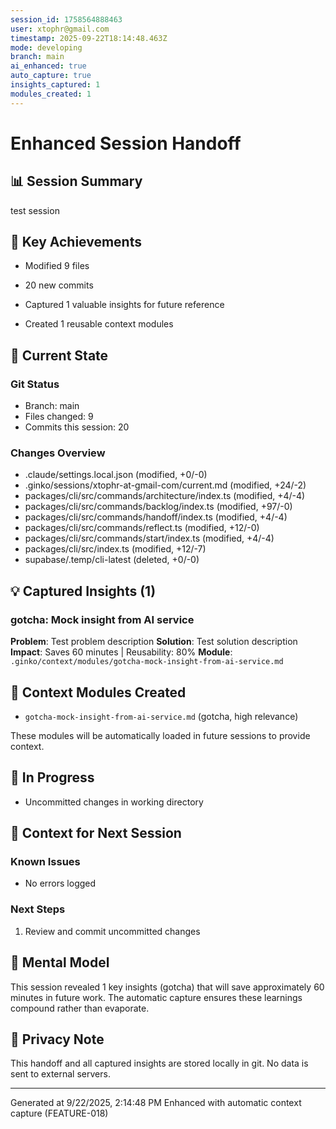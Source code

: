 ```yaml
---
session_id: 1758564888463
user: xtophr@gmail.com
timestamp: 2025-09-22T18:14:48.463Z
mode: developing
branch: main
ai_enhanced: true
auto_capture: true
insights_captured: 1
modules_created: 1
---
```


# Enhanced Session Handoff

## 📊 Session Summary
test session

## 🎯 Key Achievements
- Modified 9 files
- 20 new commits

- Captured 1 valuable insights for future reference
- Created 1 reusable context modules

## 🔄 Current State

### Git Status
- Branch: main
- Files changed: 9
- Commits this session: 20

### Changes Overview
- .claude/settings.local.json (modified, +0/-0)
- .ginko/sessions/xtophr-at-gmail-com/current.md (modified, +24/-2)
- packages/cli/src/commands/architecture/index.ts (modified, +4/-4)
- packages/cli/src/commands/backlog/index.ts (modified, +97/-0)
- packages/cli/src/commands/handoff/index.ts (modified, +4/-4)
- packages/cli/src/commands/reflect.ts (modified, +12/-0)
- packages/cli/src/commands/start/index.ts (modified, +4/-4)
- packages/cli/src/index.ts (modified, +12/-7)
- supabase/.temp/cli-latest (deleted, +0/-0)


## 💡 Captured Insights (1)

### gotcha: Mock insight from AI service
**Problem**: Test problem description
**Solution**: Test solution description
**Impact**: Saves 60 minutes | Reusability: 80%
**Module**: `.ginko/context/modules/gotcha-mock-insight-from-ai-service.md`


## 📁 Context Modules Created

- `gotcha-mock-insight-from-ai-service.md` (gotcha, high relevance)

These modules will be automatically loaded in future sessions to provide context.

## 🚧 In Progress
- Uncommitted changes in working directory

## 📝 Context for Next Session

### Known Issues
- No errors logged

### Next Steps
1. Review and commit uncommitted changes

## 🧠 Mental Model
This session revealed 1 key insights (gotcha) that will save approximately 60 minutes in future work. The automatic capture ensures these learnings compound rather than evaporate.

## 🔐 Privacy Note
This handoff and all captured insights are stored locally in git. No data is sent to external servers.

---
Generated at 9/22/2025, 2:14:48 PM
Enhanced with automatic context capture (FEATURE-018)